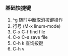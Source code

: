 ### 基础快捷键

1. ^g  随时中断取消按键操作
2. 行号 (M-x linum-mode)
3. C-x C-f  find file
4. C-x C-s  save file
5. C-h k  查询按键
6. C-h v